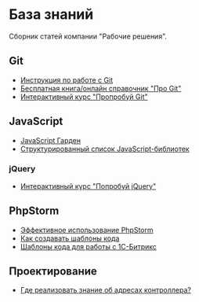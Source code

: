 База знаний
===========

Сборник статей компании "Рабочие решения". 

## Git

- [Инструкция по работе с Git](https://github.com/DsXack/ws-knowbase/blob/master/Git/Instruction.md)
- [Бесплатная книга/онлайн справочник "Про Git"](http://git-scm.com/book/ru)
- [Интерактивный курс "Пропробуй Git"](https://try.github.io)

## JavaScript

- [JavaScript Гарден](http://shamansir.github.io/JavaScript-Garden/)
- [Структурированный список JavaScript-библиотек](https://github.com/sorrycc/awesome-javascript)

### jQuery

- [Интерактивный курс "Попробуй jQuery"](http://try.jquery.com/)

## PhpStorm

- [Эффективное использование PhpStorm](https://docs.google.com/presentation/d/1jWt3zD64y-HjEJUDtnCJz8f7npZIE8JZ0Dj-arTS9Ks/edit#slide=id.g180ed61f7_0139)
- [Как создавать шаблоны кода](https://github.com/DsXack/ws-knowbase/blob/master/PhpStorm/How-create-templates.md)
- [Шаблоны кода для работы с 1С-Битрикс](https://github.com/DsXack/ws-knowbase/blob/master/PhpStorm/Bitrix-templates.md)

## Проектирование

- [Где реализовать знание об адресах контроллера?](http://habrahabr.ru/post/226237/)